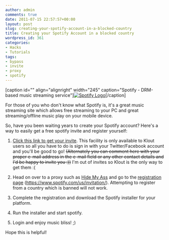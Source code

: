 ```yaml
---
author: admin
comments: true
date: 2011-07-15 22:57:57+00:00
layout: post
slug: creating-your-spotify-account-in-a-blocked-country
title: Creating your Spotify Account in a blocked country
wordpress_id: 361
categories:
- Hacks
- Tutorials
tags:
- bypass
- invite
- proxy
- spotify
---
```


[caption id="" align="alignright" width="245" caption="Spotify - DRM-based music streaming service"][![Spotify Logo](http://3.bp.blogspot.com/_iOv-y3iRB80/TCIZz4ivuzI/AAAAAAAAAMk/agC0j2BXP5c/s1600/spotify_logo2.gif)](http://spotify.com/)[/caption]

For those of you who don't know what Spotify is, it's a great music streaming site which allows free streaming to your PC and great streaming/offline music play on your mobile device.

So, have you been waiting years to create your Spotify account? Here's a way to easily get a free spotify invite and register yourself:



	
  1. [Click this link to get your invite](http://klout.com/perk/Spotify/SpotifyFreeAccounts?passalong=MzEvNzQyMDk4LzI&passalongSig=76e22145b5aa3b7516ad44c56f1a91acec4d53ca3e39b84393f519dfe98bd025). This facility is only available to Klout users so all you have to do is sign in with your Twitter/Facebook account and you'll be good to go! <del>(Alternately you can comment here with your proper e-mail address in the e-mail field or any other contact details and I'd be happy to invite you :))</del> I'm out of invites so Klout is the only way to get them :(

	
  2. Head on over to a proxy such as [Hide My Ass](http://hidemyass.com) and go to the [registration page](https://www.spotify.com/us/invitation/) (https://www.spotify.com/us/invitation/). Attempting to register from a country which is banned will not work.

	
  3. Complete the registration and download the Spotify installer for your platform.

	
  4. Run the installer and start spotify.

	
  5. Login and enjoy music bliss! ;)




Hope this is helpful!
